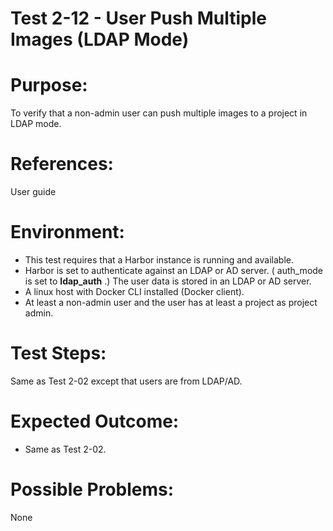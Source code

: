 Test 2-12 - User Push Multiple Images (LDAP Mode)
=======

# Purpose:

To verify that a non-admin user can push multiple images to a project in LDAP mode.

# References:
User guide

# Environment:
* This test requires that a Harbor instance is running and available.
* Harbor is set to authenticate against an LDAP or AD server. ( auth_mode is set to **ldap_auth** .) The user data is stored in an LDAP or AD server.
* A linux host with Docker CLI installed (Docker client).
* At least a non-admin user and the user has at least a project as project admin. 

# Test Steps:

Same as Test 2-02 except that users are from LDAP/AD.

# Expected Outcome:
* Same as Test 2-02.

# Possible Problems:
None
